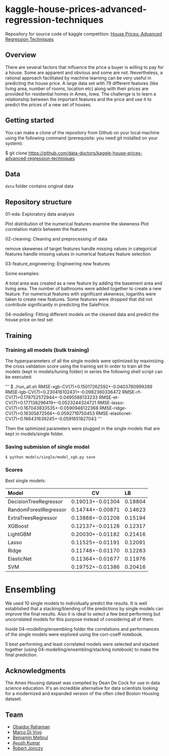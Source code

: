 # kaggle-house-prices-advanced-regression-techniques

Repository for source code of kaggle competition: [House Prices: Advanced Regression Techniques](https://www.kaggle.com/c/house-prices-advanced-regression-techniques)

## Overview

There are several factors that influence the price a buyer is willing to pay for a house. Some are apparent and obvious and some are not. Nevertheless, a rational approach facilitated by machine learning can be very useful in predicting the house price. A large data set with 79 different features (like living area, number of rooms, location etc) along with their prices are provided for residential homes in Ames, Iowa. The challenge is to learn a relationship between the important features and the price and use it to predict the prices of a new set of houses. 

## Getting started

You can make a clone of the repository from Github on your local machine using the following command (prerequisite: you need git installed on your system):

$ git clone https://github.com/data-doctors/kaggle-house-prices-advanced-regression-techniques

## Data

`data` folder contains original data

## Repository structure

01-eda: Exploratory data analysis

Plot distribution of the numerical features examine the skewness
Plot correlation matrix between the features

02-cleaning: Cleaning and preprocessing of data

remove skewenes of target features
handle missing values in categorical features
handle missing values in numerical features
feature selection

03-feature_engineering: Engineering new features 

Some examples:

A total area was created as a new feature by adding the basement area and living area.
The number of bathrooms were added together to create a new feature.
For numerical features with significant skewness, logariths were taken to create new features.
Some features were dropped that did not contribute significantly in predicting the SalePrice.

04-modelling: Fitting different models on the cleaned data and predict the house price on test set


## Training

### Training all models (bulk training)

The hyperparameters of all the single models were optimized by maximizing the cross validation score using the training set
In order to train all the models (kept in models/tuning folder) in series the following shell script can be executed:

'''
$ ./run_all.sh
RMSE-xgb-CV(7)=0.15017262592+-0.0403780999289
RMSE-lgb-CV(7)=0.230416102431+-0.0982360336472
RMSE-rf-CV(7)=0.178752572944+-0.0495588133233
RMSE-et-CV(7)=0.177138296419+-0.0523244324721
RMSE-lasso-CV(7)=0.167043833535+-0.0590946122368
RMSE-ridge-CV(7)=0.16305872566+-0.0592719750453
RMSE-elasticnet-CV(7)=0.166431639245+-0.0591651827043
'''

Then the optimized parameters were plugged in the single models that are kept in models/single folder.

### Saving submision of single model

```
$ python models/single/model_xgb.py save
```

### Scores

Best single models:

| Model                      | CV               | LB      |
| :------------------------- |:----------------:| :-------|
| DecisionTreeRegressor      | 0.19013+-0.01304 | 0.18804 |
| RandomForestRegressor      | 0.14744+-0.00871 | 0.14623 |
| ExtraTreesRegressor        | 0.13888+-0.01208 | 0.15194 |
| XGBoost                    | 0.12137+-0.01128 | 0.12317 |
| LightGBM                   | 0.20030+-0.01182 | 0.21416 |
| Lasso                      | 0.11525+-0.01191 | 0.12091 |
| Ridge                      | 0.11748+-0.01170 | 0.12263 |
| ElasticNet                 | 0.11364+-0.01677 | 0.11976 |
| SVM                        | 0.19752+-0.01386 | 0.20416 |

# Ensembling

We used 10 single models to individually predict the results. It is well established that a stacking/blending of the predictions by single models can improve the final results. Also it is ideal to select a few best performing but uncorrelated models for this purpose instead of considering all of them.

Inside 04-modelling/ensembling folder the correlations and performances of the single models were explored using the corr-coeff notebook. 

5 best performing and least correlated models were selected and stacked together (using 04-modelling/ensembling/stacking notebook) to make the final prediction.

## Acknowledgments

The Ames Housing dataset was compiled by Dean De Cock for use in data science education. It's an incredible alternative for data scientists looking for a modernized and expanded version of the often cited Boston Housing dataset. 

## Team
- [Obaidur Rahaman](https://github.com/obaidur-rahaman)
- [Marco Di Vivo](https://github.com/divivoma)
- [Benjamin Melloul]()
- [Ayush Kumar](https://github.com/swifty1)
- [Robert Jonczy](https://github.com/rjonczy)

